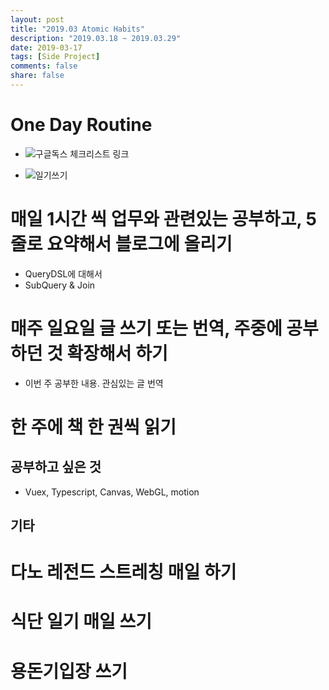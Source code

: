 ```yaml
---
layout: post
title: "2019.03 Atomic Habits"
description: "2019.03.18 ~ 2019.03.29"
date: 2019-03-17
tags: [Side Project]
comments: false
share: false
---
```


# One Day Routine

- ![구글독스 체크리스트 링크](https://docs.google.com/spreadsheets/d/1dVCFN2s7YmWoQEninImZhmqH70ImfCbjbkZDvVmIzMI/edit#gid=0)

- ![일기쓰기]()

# 매일 1시간 씩 업무와 관련있는 공부하고, 5줄로 요약해서 블로그에 올리기
- QueryDSL에 대해서
- SubQuery & Join

# 매주 일요일 글 쓰기 또는 번역, 주중에 공부하던 것 확장해서 하기
- 이번 주 공부한 내용. 관심있는 글 번역

# 한 주에 책 한 권씩 읽기

## 공부하고 싶은 것
- Vuex, Typescript, Canvas, WebGL, motion

## 기타

# 다노 레전드 스트레칭 매일 하기
# 식단 일기 매일 쓰기
# 용돈기입장 쓰기
